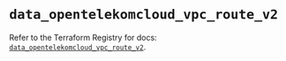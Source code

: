 # `data_opentelekomcloud_vpc_route_v2`

Refer to the Terraform Registry for docs: [`data_opentelekomcloud_vpc_route_v2`](https://registry.terraform.io/providers/opentelekomcloud/opentelekomcloud/1.36.51/docs/data-sources/vpc_route_v2).
